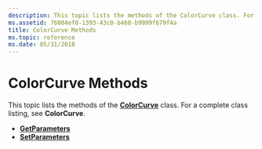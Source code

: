 ```yaml
---
description: This topic lists the methods of the ColorCurve class. For a complete class listing, see ColorCurve.
ms.assetid: 76004ef0-1393-43c0-b460-b9999f679f4a
title: ColorCurve Methods
ms.topic: reference
ms.date: 05/31/2018
---
```


# ColorCurve Methods

This topic lists the methods of the [**ColorCurve**](/windows/desktop/api/gdipluseffects/nl-gdipluseffects-colorcurve) class. For a complete class listing, see **ColorCurve**.

-   [**GetParameters**](/windows/desktop/api/Gdipluseffects/nf-gdipluseffects-colorcurve-getparameters)
-   [**SetParameters**](/windows/desktop/api/Gdipluseffects/nf-gdipluseffects-colorcurve-setparameters)

 

 




